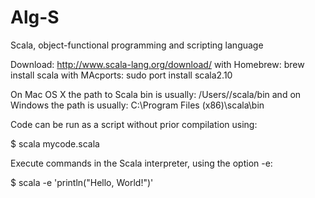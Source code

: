 Alg-S
=====

Scala, object-functional programming and scripting language

Download:
http://www.scala-lang.org/download/
with Homebrew: brew install scala
with MAcports: sudo port install scala2.10

On Mac OS X the path to Scala bin is usually: /Users/<your username>/scala/bin 
and on Windows the path is usually: C:\Program Files (x86)\scala\bin

Code can be run as a script without prior compilation using:

$ scala mycode.scala

Execute commands in the Scala interpreter, using the option -e:

$ scala -e 'println("Hello, World!")'
